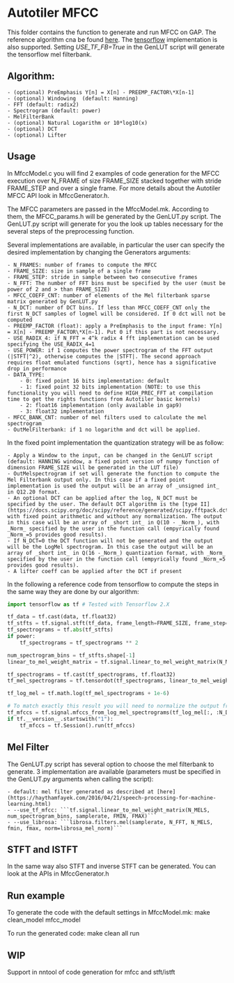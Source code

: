 # Autotiler MFCC

This folder contains the function to generate and run MFCC on GAP. The reference algorithm cna be found [here](http://practicalcryptography.com/miscellaneous/machine-learning/guide-mel-frequency-cepstral-coefficients-mfccs/). The [tensorflow](https://www.tensorflow.org/api_docs/python/tf/signal/mfccs_from_log_mel_spectrograms) implementation is also supported. Setting _USE_TF_FB=True_ in the GenLUT script will generate the tensorflow mel filterbank.

## Algorithm:

	- (optional) PreEmphasis Y[n] = X[n] - PREEMP_FACTOR\*X[n-1]
	- (optional) Windowing  (default: Hanning)
	- FFT (default: radix2)
	- Spectrogram (default: power)
	- MelFilterBank
	- (optional) Natural Logarithm or 10*log10(x)
	- (optional) DCT
	- (optional) Lifter


## Usage

In MfccModel.c you will find 2 examples of code generation for the MFCC execution over N_FRAME of size FRAME_SIZE stacked together with stride FRAME_STEP and over a single frame. For more details about the Autotiler MFCC API look in MfccGenerator.h.

The MFCC parameters are passed in the MfccModel.mk. According to them, the MFCC_params.h will be generated by the GenLUT.py script. The GenLUT.py script will generate for you the look up tables necessary for the several steps of the preprocessing function.

Several implementations are available, in particular the user can specify the desired implementation by changing the Generators arguments:

	- N_FRAMES: number of frames to compute the MFCC
	- FRAME_SIZE: size in sample of a single frame
	- FRAME_STEP: stride in sample between two consecutive frames
	- N_FFT: The number of FFT bins must be specified by the user (must be power of 2 and > than FRAME_SIZE)
	- MFCC_COEFF_CNT: number of elements of the Mel filterbank sparse matrix generated by GenLUT.py
	- N_DCT: number of DCT bins. If less than MFCC_COEFF_CNT only the first N_DCT samples of logmel will be considered. If 0 dct will not be computed
	- PREEMP_FACTOR (float): apply a PreEmphasis to the input frame: Y[n] = X[n] - PREEMP_FACTOR\*X[n-1]. Put 0 if this part is not necessary.
	- USE_RADIX_4: if N_FFT = 4^k radix 4 fft implementation can be used specifying the USE_RADIX_4=1
	- USE_POWER: if 1 computes the power spectrogram of the FFT output (|STFT|^2), otherwise computes the |STFT|. The second approach requires float emulated functions (sqrt), hence has a significative drop in performance
	- DATA_TYPE: 
		- 0: fixed point 16 bits implementation: default
		- 1: fixed point 32 bits implementation (NOTE: to use this functionality you will need to define HIGH_PREC_FFT at compilation time to get the rights functions from Autotiler basic kernels)
		- 2: float16 implementation (only available in gap9)
		- 3: float32 implementation
	- MFCC_BANK_CNT: number of mel filters used to calculate the mel spectrogram
	- OutMelFilterbank: if 1 no logarithm and dct will be applied.

In the fixed point implementation the quantization strategy will be as follow:

	- Apply a Window to the input, can be changed in the GenLUT script (default: HANNING window, a fixed point version of numpy function of dimension FRAME_SIZE will be generated in the LUT file)
	- OutMelspectrogram if set will generate the function to compute the Mel Filterbank output only. In this case if a fixed point implementation is used the output will be an array of _unsigned int_ in Q12.20 format.
	- An optional DCT can be applied after the log, N_DCT must be specified by the user. The default DCT algorithm is the [type II](https://docs.scipy.org/doc/scipy/reference/generated/scipy.fftpack.dct.html) with fixed point arithmetic and without any normalization. The output in this case will be an array of _short int_ in Q(10 - _Norm_), with _Norm_ specified by the user in the function call (empyrically found _Norm_=5 provides good results).
	- If N_DCT=0 the DCT function will not be generated and the output will be the LogMel spectrogram. In this case the output will be an array of _short int_ in Q(16 -_Norm_) quantization format, with _Norm_ specified by the user in the function call (empyrically found _Norm_=5 provides good results).
	- A lifter coeff can be applied after the DCT if present

In the following a reference code from tensorflow to compute the steps in the same way they are done by our algorithm:

```python
import tensorflow as tf # Tested with Tensorflow 2.X

tf_data = tf.cast(data, tf.float32)
tf_stfts = tf.signal.stft(tf_data, frame_length=FRAME_SIZE, frame_step=FRAME_STEP, fft_length=N_FFT)
tf_spectrograms = tf.abs(tf_stfts)
if power:
    tf_spectrograms = tf_spectrograms ** 2

num_spectrogram_bins = tf_stfts.shape[-1]
linear_to_mel_weight_matrix = tf.signal.linear_to_mel_weight_matrix(N_MELS, num_spectrogram_bins, samplerate, FMIN, FMAX)

tf_spectrograms = tf.cast(tf_spectrograms, tf.float32)
tf_mel_spectrograms = tf.tensordot(tf_spectrograms, linear_to_mel_weight_matrix, 1)

tf_log_mel = tf.math.log(tf_mel_spectrograms + 1e-6)

# To match exactly this result you will need to normalize the output from gap with a factor of 0.5*sqrt(2/N_DCT)
tf_mfccs = tf.signal.mfccs_from_log_mel_spectrograms(tf_log_mel[:, :N_DCT])[..., :N_DCT]
if tf.__version__.startswith("1"):
    tf_mfccs = tf.Session().run(tf_mfccs)
```

## Mel Filter

The GenLUT.py script has several option to choose the mel filterbank to generate. 3 implementation are available (parameters must be specified in the GenLUT.py arguments when calling the script):
	
	- default: mel filter generated as described at [here](https://haythamfayek.com/2016/04/21/speech-processing-for-machine-learning.html)
	- --use_tf_mfcc: ```tf.signal.linear_to_mel_weight_matrix(N_MELS, num_spectrogram_bins, samplerate, FMIN, FMAX)```
	- --use_librosa: ```librosa.filters.mel(samplerate, N_FFT, N_MELS, fmin, fmax, norm=librosa_mel_norm)```

## STFT and ISTFT

In the same way also STFT and inverse STFT can be generated. You can look at the APIs in MfccGenerator.h

## Run example

To generate the code with the default settings in MfccModel.mk:
	make clean_model mfcc_model 

To run the generated code:
	make clean all run

## WIP

Support in nntool of code generation for mfcc and stft/istft
